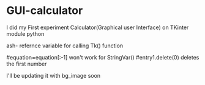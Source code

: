 # GUI-calculator
I did my First experiment Calculator(Graphical user Interface) on TKinter module python 

ash- refernce variable for calling Tk() function 

 #equation=equation[:-1]   won't work for StringVar()
 #entry1.delete(0)         deletes the first number
   
   
  I'll be updating it with bg_image soon
